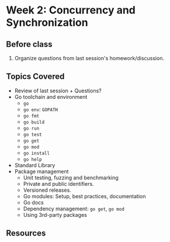 # Week 2: Concurrency and Synchronization

## Before class

1. Organize questions from last session's homework/discussion.

## Topics Covered

- Review of last session + Questions?
- Go toolchain and environment
  - `go`
  - `go env`: `GOPATH`
  - `go fmt`
  - `go build`
  - `go run`
  - `go test`
  - `go get`
  - `go mod`
  - `go install`
  - `go help`
- Standard Library
- Package management
  - Unit testing, fuzzing and benchmarking
  - Private and public identifiers.
  - Versioned releases.
  - Go modules: Setup, best practices, documentation
  - Go docs
  - Dependency management: `go get`, `go mod`
  - Using 3rd-party packages

## Resources
